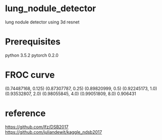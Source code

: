 # lung_nodule_detector
lung nodule detector using 3d resnet

# Prerequisites
python 3.5.2
pytorch 0.2.0

# FROC curve

(0.74487168, 0.125)
(0.87307787, 0.25)
(0.89820999, 0.5)
(0.92245173, 1.0)
(0.93532807, 2.0)
(0.98055845, 4.0)
(0.99051809, 8.0)
0.906431

# reference
https://github.com/lfz/DSB2017
https://github.com/juliandewit/kaggle_ndsb2017
